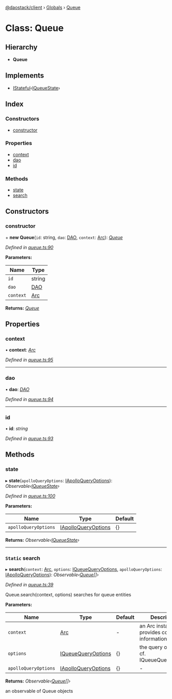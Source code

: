 [@daostack/client](../README.md) › [Globals](../globals.md) › [Queue](queue.md)

# Class: Queue

## Hierarchy

* **Queue**

## Implements

* [IStateful](../interfaces/istateful.md)‹[IQueueState](../interfaces/iqueuestate.md)›

## Index

### Constructors

* [constructor](queue.md#constructor)

### Properties

* [context](queue.md#context)
* [dao](queue.md#dao)
* [id](queue.md#id)

### Methods

* [state](queue.md#state)
* [search](queue.md#static-search)

## Constructors

###  constructor

\+ **new Queue**(`id`: string, `dao`: [DAO](dao.md), `context`: [Arc](arc.md)): *[Queue](queue.md)*

*Defined in [queue.ts:90](https://github.com/daostack/client/blob/7361fcc/src/queue.ts#L90)*

**Parameters:**

Name | Type |
------ | ------ |
`id` | string |
`dao` | [DAO](dao.md) |
`context` | [Arc](arc.md) |

**Returns:** *[Queue](queue.md)*

## Properties

###  context

• **context**: *[Arc](arc.md)*

*Defined in [queue.ts:95](https://github.com/daostack/client/blob/7361fcc/src/queue.ts#L95)*

___

###  dao

• **dao**: *[DAO](dao.md)*

*Defined in [queue.ts:94](https://github.com/daostack/client/blob/7361fcc/src/queue.ts#L94)*

___

###  id

• **id**: *string*

*Defined in [queue.ts:93](https://github.com/daostack/client/blob/7361fcc/src/queue.ts#L93)*

## Methods

###  state

▸ **state**(`apolloQueryOptions`: [IApolloQueryOptions](../interfaces/iapolloqueryoptions.md)): *Observable‹[IQueueState](../interfaces/iqueuestate.md)›*

*Defined in [queue.ts:100](https://github.com/daostack/client/blob/7361fcc/src/queue.ts#L100)*

**Parameters:**

Name | Type | Default |
------ | ------ | ------ |
`apolloQueryOptions` | [IApolloQueryOptions](../interfaces/iapolloqueryoptions.md) |  {} |

**Returns:** *Observable‹[IQueueState](../interfaces/iqueuestate.md)›*

___

### `Static` search

▸ **search**(`context`: [Arc](arc.md), `options`: [IQueueQueryOptions](../interfaces/iqueuequeryoptions.md), `apolloQueryOptions`: [IApolloQueryOptions](../interfaces/iapolloqueryoptions.md)): *Observable‹[Queue](queue.md)[]›*

*Defined in [queue.ts:39](https://github.com/daostack/client/blob/7361fcc/src/queue.ts#L39)*

Queue.search(context, options) searches for queue entities

**Parameters:**

Name | Type | Default | Description |
------ | ------ | ------ | ------ |
`context` | [Arc](arc.md) | - | an Arc instance that provides connection information |
`options` | [IQueueQueryOptions](../interfaces/iqueuequeryoptions.md) |  {} | the query options, cf. IQueueQueryOptions |
`apolloQueryOptions` | [IApolloQueryOptions](../interfaces/iapolloqueryoptions.md) |  {} | - |

**Returns:** *Observable‹[Queue](queue.md)[]›*

an observable of Queue objects
